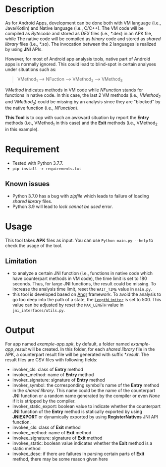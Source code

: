 # Description
As for Android Apps, development can be done both with VM language (i.e., Java/Kotlin) and Native language (i.e., C/C++). The VM code will be compiled as *Bytecode* and stored as *DEX* files (i.e., \*.dex) in an APK file, while The native code will be compiled as *binary* code and stored as *shared library* files (i.e., \*.so). The invocation between the 2 languages is realized by using **JNI** APIs.

However, for most of Android app analysis tools, native part of Android apps is normally ignored. This could lead to blind-spot in certain analyses under situations such as:

> VMethod<sub>1</sub> --> NFuction --> VMethod<sub>2</sub> --> VMethod<sub>3</sub>

*VMethod* indicates methods in VM code while *NFunction* stands for functions in native code. In this case, the last 2 VM methods (i.e., *VMethod<sub>2</sub>* and *VMethod<sub>3</sub>*) could be missing by an analysis since they are "blocked" by the native function (i.e., *NFunction*).

**This Tool** is to cop with such an awkward situation by report the **Entry** methods (i.e., VMethod<sub>1</sub> in this case) and the **Exit** methods (i.e., VMethod<sub>2</sub> in this example).

# Requirement
+ Tested with Python 3.7.7.
+ `pip install -r requirements.txt`

## Known issues
+ Python 3.7.0 has a bug with *zipfile* which leads to failure of loading *shared library* files.
+ Python 3.9 will lead to *lock cannot be used* error.

# Usage
This tool takes **APK** files as input. You can use `Python main.py --help` to check the usage of the tool.

## Limitation
+ to analyze a certain JNI function (i.e., functions in native code which have counterpart methods in VM code), the time limit is set to 180 seconds. Thus, for large JNI functions, the result could be missing. To increase the analysis time limit, reset the `WAIT_TIME` value in `main.py`.
+ this tool is developed based on [Angr](https://angr.io/) framework. To avoid the analysis to go too deep into the path of a state, the [`LengthLimiter`](https://docs.angr.io/core-concepts/pathgroups) is set to 500. This value can be adjusted by reset the `MAX_LENGTH` value in `jni_interfaces/utils.py`.

# Output
For app named *example-app.apk*, by default, a folder named *example-app_result* will be created. In this folder, for each *shared library* file in the APK, a counterpart result file will be generated with suffix *\*.result*. The result files are CSV files with following fields:
+ invoker_cls: class of **Entry** method
+ invoker_method: name of **Entry** method
+ invoker_signature: signature of **Entry** method
+ invoker_symbol: the corresponding symbol's name of the **Entry** method in the *shared library*. This name could be the name of the counterpart JNI function or a random name generated by the compiler or even *None* if it is stripped by the compiler.
+ invoker_static_export: boolean value to indicate whether the counterpart JNI function of the **Entry** method is statically exported by using **JNIEXPORT** or dynamically exported by using **RegisterNatives** JNI API function.
+ invokee_cls: class of **Exit** method
+ invokee_method: name of **Exit** method
+ invokee_signature: signature of **Exit** method
+ invokee_static: boolean value indicates whether the **Exit** method is a static method
+ invokee_desc: if there are failures in parsing certain parts of **Exit** method, there may be some reason given here
